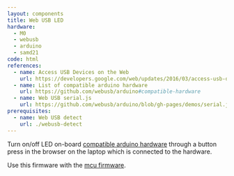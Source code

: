 ```yaml
---
layout: components
title: Web USB LED
hardware:
  - M0
  - webusb
  - arduino
  - samd21
code: html
references:
  - name: Access USB Devices on the Web
    url: https://developers.google.com/web/updates/2016/03/access-usb-devices-on-the-web
  - name: List of compatible arduino hardware
    url: https://github.com/webusb/arduino#compatible-hardware
  - name: Web USB serial.js
    url: https://github.com/webusb/arduino/blob/gh-pages/demos/serial.js
prerequisites:
  - name: Web USB detect
    url: ./webusb-detect
---
```


Turn on/off LED on-board [compatible arduino hardware](https://github.com/webusb/arduino#compatible-hardware) through a button press in the browser on the laptop which is connected to the hardware.

Use this firmware with the [mcu firmware](./webusb-receive).
